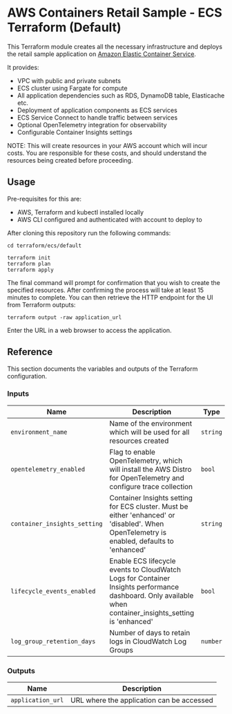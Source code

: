 # AWS Containers Retail Sample - ECS Terraform (Default)

This Terraform module creates all the necessary infrastructure and deploys the retail sample application on [Amazon Elastic Container Service](https://aws.amazon.com/ecs/).

It provides:

- VPC with public and private subnets
- ECS cluster using Fargate for compute
- All application dependencies such as RDS, DynamoDB table, Elasticache etc.
- Deployment of application components as ECS services
- ECS Service Connect to handle traffic between services
- Optional OpenTelemetry integration for observability
- Configurable Container Insights settings

NOTE: This will create resources in your AWS account which will incur costs. You are responsible for these costs, and should understand the resources being created before proceeding.

## Usage

Pre-requisites for this are:

- AWS, Terraform and kubectl installed locally
- AWS CLI configured and authenticated with account to deploy to

After cloning this repository run the following commands:

```shell
cd terraform/ecs/default

terraform init
terraform plan
terraform apply
```

The final command will prompt for confirmation that you wish to create the specified resources. After confirming the process will take at least 15 minutes to complete. You can then retrieve the HTTP endpoint for the UI from Terraform outputs:

```shell
terraform output -raw application_url
```

Enter the URL in a web browser to access the application.

## Reference

This section documents the variables and outputs of the Terraform configuration.

### Inputs

| Name                         | Description                                                                                                                                | Type     | Default            | Required |
| ---------------------------- | ------------------------------------------------------------------------------------------------------------------------------------------ | -------- | ------------------ | :------: |
| `environment_name`           | Name of the environment which will be used for all resources created                                                                       | `string` | `retail-store-ecs` |   yes    |
| `opentelemetry_enabled`      | Flag to enable OpenTelemetry, which will install the AWS Distro for OpenTelemetry and configure trace collection                           | `bool`   | `false`            |    no    |
| `container_insights_setting` | Container Insights setting for ECS cluster. Must be either 'enhanced' or 'disabled'. When OpenTelemetry is enabled, defaults to 'enhanced' | `string` | `disabled`         |    no    |
| `lifecycle_events_enabled`   | Enable ECS lifecycle events to CloudWatch Logs for Container Insights performance dashboard. Only available when container_insights_setting is 'enhanced' | `bool`   | `false`            |    no    |
| `log_group_retention_days`   | Number of days to retain logs in CloudWatch Log Groups                                                                                     | `number` | `30`               |    no    |

### Outputs

| Name              | Description                               |
| ----------------- | ----------------------------------------- |
| `application_url` | URL where the application can be accessed |
